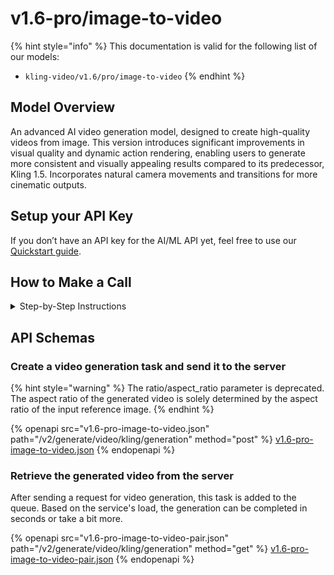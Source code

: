 # v1.6-pro/image-to-video

{% hint style="info" %}
This documentation is valid for the following list of our models:

* `kling-video/v1.6/pro/image-to-video`
{% endhint %}

## Model Overview

An advanced AI video generation model, designed to create high-quality videos from image. This version introduces significant improvements in visual quality and dynamic action rendering, enabling users to generate more consistent and visually appealing results compared to its predecessor, Kling 1.5. Incorporates natural camera movements and transitions for more cinematic outputs.

## Setup your API Key

If you don’t have an API key for the AI/ML API yet, feel free to use our [Quickstart guide](https://docs.aimlapi.com/quickstart/setting-up).

## How to Make a Call

<details>

<summary>Step-by-Step Instructions</summary>

Generating a video using this model involves sequentially calling two endpoints:&#x20;

* The first one is for creating and sending a video generation task to the server (returns a generation ID).
* The second one is for requesting the generated video from the server using the generation ID received from the first endpoint.&#x20;

Below, you can find both corresponding API schemas.

</details>

## API Schemas

### Create a video generation task and send it to the server

{% hint style="warning" %}
The ratio/aspect\_ratio parameter is deprecated. The aspect ratio of the generated video is solely determined by the aspect ratio of the input reference image.
{% endhint %}

{% openapi src="v1.6-pro-image-to-video.json" path="/v2/generate/video/kling/generation" method="post" %}
[v1.6-pro-image-to-video.json](v1.6-pro-image-to-video.json)
{% endopenapi %}

### Retrieve the generated video from the server

After sending a request for video generation, this task is added to the queue. Based on the service's load, the generation can be completed in seconds or take a bit more.&#x20;

{% openapi src="v1.6-pro-image-to-video-pair.json" path="/v2/generate/video/kling/generation" method="get" %}
[v1.6-pro-image-to-video-pair.json](v1.6-pro-image-to-video-pair.json)
{% endopenapi %}
